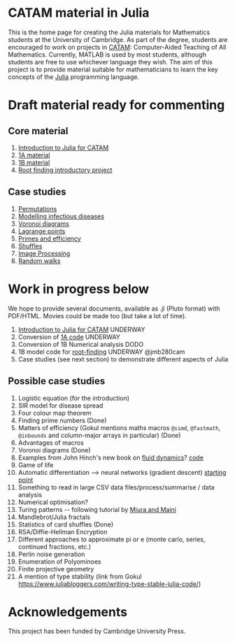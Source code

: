 # CATAM material in Julia

This is the home page for creating the Julia materials for Mathematics
students at the University of Cambridge.  As part of the degree,
students are encouraged to work on projects in
[CATAM](https://www.maths.cam.ac.uk/undergrad/catam/computer-aided-teaching-all-mathematics-catam):
Computer-Aided Teaching of All Mathematics.  Currently, MATLAB is used
by most students, although students are free to use whichever language
they wish.  The aim of this project is to provide material suitable
for mathematicians to learn the key concepts of the
[Julia](https://julialang.org) programming language.



# Draft material ready for commenting

## Core material

1. [Introduction to Julia for CATAM](https://sje30.github.io/catam-julia/intro/julia-manual.html)
2. [1A material](https://sje30.github.io/catam-julia/1a/)
3. [1B material](https://sje30.github.io/catam-julia/1b/)
4. [Root finding introductory project](https://sje30.github.io/catam-julia/introductoryproject/)

## Case studies

1. [Permutations](https://sje30.github.io/catam-julia/casestudies/Permutations)
2. [Modelling infectious diseases](https://sje30.github.io/catam-julia/casestudies/Modelling%20infectious%20diseases)
3. [Voronoi diagrams](https://sje30.github.io/catam-julia/casestudies/voronoi)
4. [Lagrange points](https://sje30.github.io/catam-julia/casestudies/lagrangepoints)
5. [Primes and efficiency](https://sje30.github.io/catam-julia/casestudies/Primes%20and%20Efficiency)
6. [Shuffles](https://sje30.github.io/catam-julia/casestudies/Shuffles)
7. [Image Processing](https://sje30.github.io/catam-julia/casestudies/Images)
8. [Random walks](https://sje30.github.io/catam-julia/casestudies/randomwalks)

# Work in progress below


We hope to provide several documents, available as .jl (Pluto format)
with PDF/HTML.  Movies could be made too (but take a lot of time).

1. [Introduction to Julia for CATAM](intro/README.md) UNDERWAY
2. Conversion of [1A code](1a/README.md) UNDERWAY
3. Conversion of 1B Numerical analysis DODO
4. 1B model code for
   [root-finding](https://www.maths.cam.ac.uk/undergrad/catam/files/0pt1.pdf) UNDERWAY @jmb280cam
5. Case studies (see next section) to demonstrate different aspects of Julia

## Possible case studies

1. Logistic equation (for the introduction)
2. SIR model for disease spread
3. Four colour map theorem
4. Finding prime numbers (Done)
5. Matters of efficiency (Gokul mentions maths macros `@simd`, `@fastmath`, `@inbounds` and column-major arrays in particular) (Done)
6. Advantages of macros
7. Voronoi diagrams (Done)
8. Examples from John Hinch's new book on [fluid dynamics](https://www.cambridge.org/gb/academic/subjects/mathematics/fluid-dynamics-and-solid-mechanics/think-you-compute-prelude-computational-fluid-dynamics?format=PB)?  [code](https://www.damtp.cam.ac.uk/user/hinch/teaching/CMIFM_Handouts/)
9. Game of life
10. Automatic differentiation --> neural networks (gradient descent) [starting point](https://www.youtube.com/watch?v=vAp6nUMrKYg)
11. Something to read in large CSV data files/process/summarise / data analysis
12. Numerical optimisation?
13. Turing patterns -- following tutorial by [Miura and Maini](https://paperpile.com/app/p/56e34cfe-cb76-07bd-ae2d-49dd9faad3b9)
14. Mandlebrot/Julia fractals
15. Statistics of card shuffles (Done)
16. RSA/Diffie-Hellman Encryption
17. Different approaches to approximate pi or e (monte carlo, series, continued fractions, etc.)
18. Perlin noise generation
19. Enumeration of Polyominoes
20. Finite projective geometry
21. A mention of type stability (link from Gokul https://www.juliabloggers.com/writing-type-stable-julia-code/)

# Acknowledgements

This project has been funded by Cambridge University Press.
